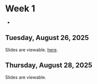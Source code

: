# Week 1
-

## Tuesday, August 26, 2025


Slides are viewable. [here](day_0.html).


## Thursday, August 28, 2025

Slides are viewable.
